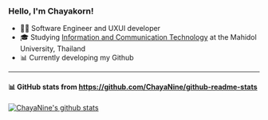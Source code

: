 ### Hello, I'm Chayakorn!

- 👩‍💻 Software Engineer and UXUI developer<br/>
- 🎓 Studying [Information and Communication Technology](https://www.ict.mahidol.ac.th/th/) at the Mahidol University, Thailand<br/>
- 📊 Currently developing my Github <br/>
---
#### 📊 GitHub stats from https://github.com/ChayaNine/github-readme-stats

[![ChayaNine's github stats](https://github-readme-stats.vercel.app/api?username=ChayaNine&count_private=true&show_icons=true&theme=radical&hide_rank=false)](https://github.com/ChayaNine/github-readme-stats)
